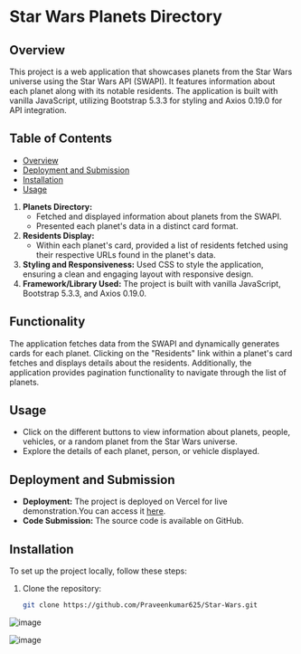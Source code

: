 # Star Wars Planets Directory

## Overview
This project is a web application that showcases planets from the Star Wars universe using the Star Wars API (SWAPI). It features information about each planet along with its notable residents. The application is built with vanilla JavaScript, utilizing Bootstrap 5.3.3 for styling and Axios 0.19.0 for API integration.

## Table of Contents
- [Overview](#overview)
- [Deployment and Submission](#deployment-and-submission)
- [Installation](#installation)
- [Usage](#usage)

1. **Planets Directory:**
    - Fetched and displayed information about planets from the SWAPI.
    - Presented each planet's data in a distinct card format.
2. **Residents Display:**
    - Within each planet's card, provided a list of residents fetched using their respective URLs found in the planet's data.
3. **Styling and Responsiveness:** Used CSS to style the application, ensuring a clean and engaging layout with responsive design.
4. **Framework/Library Used:** The project is built with vanilla JavaScript, Bootstrap 5.3.3, and Axios 0.19.0.


## Functionality
The application fetches data from the SWAPI and dynamically generates cards for each planet. Clicking on the "Residents" link within a planet's card fetches and displays details about the residents. Additionally, the application provides pagination functionality to navigate through the list of planets.


## Usage
- Click on the different buttons to view information about planets, people, vehicles, or a random planet from the Star Wars universe.
- Explore the details of each planet, person, or vehicle displayed.


## Deployment and Submission
- **Deployment:** The project is deployed on Vercel for live demonstration.You can access it [here](https://starwarsdirectory.vercel.app/).
- **Code Submission:** The source code is available on GitHub.

## Installation
To set up the project locally, follow these steps:
1. Clone the repository:
   ```sh
   git clone https://github.com/Praveenkumar625/Star-Wars.git


![image](https://github.com/Praveenkumar625/Star-Wars/assets/116333254/8b65e44c-0230-48dc-84f0-45718832b9b3)

![image](https://github.com/Praveenkumar625/Star-Wars/assets/116333254/7dd91fca-68a8-4275-8bfd-a2711bb24808)

   
